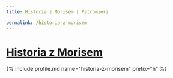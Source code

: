 ```yaml
---
title: Historia z Morisem | Patromierz

permalink: /historia-z-morisem
---
```


# [Historia z Morisem](https://patronite.pl/historia-z-morisem)

{% include profile.md name="historia-z-morisem" prefix="h" %}
